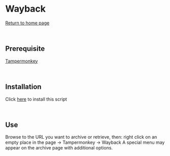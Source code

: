 Wayback
=======
[Return to home page](/README.md)

<br>

Prerequisite
--------------------

[Tampermonkey](https://www.tampermonkey.net/)

<br>

Installation
------------

Click [here](https://raw.githubusercontent.com/kaerez/jsmonkey-pub/main/Wayback/wayback.user.js) to install this script

<br>

Use
---

Browse to the URL you want to archive or retrieve, then: right click on an empty place in the page -> Tampermonkey -> Wayback
A special menu may appear on the archive page with additional options.
